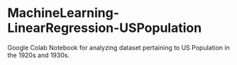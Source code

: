 # MachineLearning-LinearRegression-USPopulation
Google Colab Notebook for analyzing dataset pertaining to US Population in the 1920s and 1930s.
